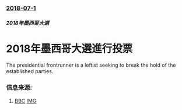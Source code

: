 ### [2018-07-1](/news/2018/07/1/index.md)

##### 2018年墨西哥大選
# 2018年墨西哥大選進行投票 

The presidential frontrunner is a leftist seeking to break the hold of the established parties.


### 信息来源:

1. [BBC](https://www.bbc.co.uk/news/world-latin-america-44671462) [IMG](https://ichef.bbci.co.uk/news/1024/branded_news/3532/production/_102281631_mediaitem102281630.jpg)
